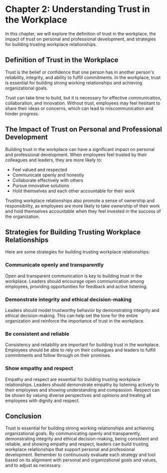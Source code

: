 Chapter 2: Understanding Trust in the Workplace
===============================================

In this chapter, we will explore the definition of trust in the workplace, the impact of trust on personal and professional development, and strategies for building trusting workplace relationships.

Definition of Trust in the Workplace
------------------------------------

Trust is the belief or confidence that one person has in another person's reliability, integrity, and ability to fulfill commitments. In the workplace, trust is essential for building strong working relationships and achieving organizational goals.

Trust can take time to build, but it is necessary for effective communication, collaboration, and innovation. Without trust, employees may feel hesitant to share their ideas or concerns, which can lead to miscommunication and hinder progress.

The Impact of Trust on Personal and Professional Development
------------------------------------------------------------

Building trust in the workplace can have a significant impact on personal and professional development. When employees feel trusted by their colleagues and leaders, they are more likely to:

* Feel valued and respected
* Communicate openly and honestly
* Collaborate effectively with others
* Pursue innovative solutions
* Hold themselves and each other accountable for their work

Trusting workplace relationships also promote a sense of ownership and responsibility, as employees are more likely to take ownership of their work and hold themselves accountable when they feel invested in the success of the organization.

Strategies for Building Trusting Workplace Relationships
--------------------------------------------------------

Here are some strategies for building trusting workplace relationships:

### Communicate openly and transparently

Open and transparent communication is key to building trust in the workplace. Leaders should encourage open communication among employees, providing opportunities for feedback and active listening.

### Demonstrate integrity and ethical decision-making

Leaders should model trustworthy behavior by demonstrating integrity and ethical decision-making. This can help set the tone for the entire organization and reinforce the importance of trust in the workplace.

### Be consistent and reliable

Consistency and reliability are important for building trust in the workplace. Employees should be able to rely on their colleagues and leaders to fulfill commitments and follow through on their promises.

### Show empathy and respect

Empathy and respect are essential for building trusting workplace relationships. Leaders should demonstrate empathy by listening actively to their employees and showing understanding and compassion. Respect can be shown by valuing diverse perspectives and opinions and treating all employees with dignity and respect.

Conclusion
----------

Trust is essential for building strong working relationships and achieving organizational goals. By communicating openly and transparently, demonstrating integrity and ethical decision-making, being consistent and reliable, and showing empathy and respect, leaders can build trusting workplace relationships that support personal and professional development. Remember to continuously evaluate each strategy and tool based on its alignment with personal and organizational goals and values, and to adjust as necessary.
